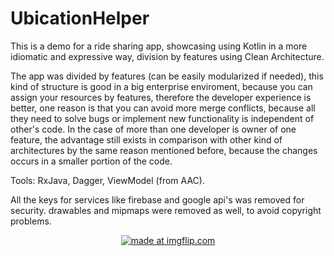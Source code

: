 # UbicationHelper

This is a demo for a ride sharing app, showcasing using Kotlin in a more idiomatic and expressive way, division by features using Clean Architecture.

The app was divided by features (can be easily modularized if needed), this kind of structure is good in a big enterprise enviroment, 
because you can assign your resources by features, therefore the developer experience is better, one reason is that you can avoid more 
merge conflicts, because all they need to solve bugs or implement new functionality is independent of other's code.
In the case of more than one developer is owner of one feature, the advantage still exists in comparison with other kind of architectures 
by the same reason mentioned before, because the changes occurs in a smaller portion of the code.

Tools: RxJava, Dagger, ViewModel (from AAC).

All the keys for services like firebase and google api's was removed for security.
drawables and mipmaps were removed as well, to avoid copyright problems.


<p
align="center">
<a href="https://imgflip.com/gif/2lbtu0"><img src="https://i.imgflip.com/2lbtu0.gif" title="made at imgflip.com"/></a>
</p>
<br>
